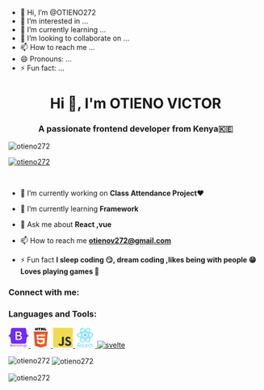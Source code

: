 - 👋 Hi, I’m @OTIENO272
- 👀 I’m interested in ...
- 🌱 I’m currently learning ...
- 💞️ I’m looking to collaborate on ...
- 📫 How to reach me ...
- 😄 Pronouns: ...
- ⚡ Fun fact: ...

<h1 align="center">Hi 👋, I'm OTIENO VICTOR</h1>
<h3 align="center">A passionate frontend developer from Kenya🇰🇪</h3>

<p align="left"> <img src="https://komarev.com/ghpvc/?username=otieno272&label=Profile%20views&color=0e75b6&style=flat" alt="otieno272" /> </p>

<p align="left"> <a href="https://github.com/ryo-ma/github-profile-trophy"><img src="https://github-profile-trophy.vercel.app/?username=otieno272" alt="otieno272" /></a> </p>

<p align="left"> <a href="https://twitter.com/" target="blank"><img src="https://img.shields.io/twitter/follow/?logo=twitter&style=for-the-badge" alt="" /></a> </p>

- 🔭 I’m currently working on **Class Attendance Project❤️**

- 🌱 I’m currently learning **Framework**

- 💬 Ask me about **React ,vue**

- 📫 How to reach me **otienov272@gmail.com**

- ⚡ Fun fact **I sleep coding 😏, dream coding ,likes being with people 😁Loves playing games 🎯**

<h3 align="left">Connect with me:</h3>
<p align="left">
</p>

<h3 align="left">Languages and Tools:</h3>
<p align="left"> <a href="https://getbootstrap.com" target="_blank" rel="noreferrer"> <img src="https://raw.githubusercontent.com/devicons/devicon/master/icons/bootstrap/bootstrap-plain-wordmark.svg" alt="bootstrap" width="40" height="40"/> </a> <a href="https://www.w3.org/html/" target="_blank" rel="noreferrer"> <img src="https://raw.githubusercontent.com/devicons/devicon/master/icons/html5/html5-original-wordmark.svg" alt="html5" width="40" height="40"/> </a> <a href="https://developer.mozilla.org/en-US/docs/Web/JavaScript" target="_blank" rel="noreferrer"> <img src="https://raw.githubusercontent.com/devicons/devicon/master/icons/javascript/javascript-original.svg" alt="javascript" width="40" height="40"/> </a> <a href="https://reactjs.org/" target="_blank" rel="noreferrer"> <img src="https://raw.githubusercontent.com/devicons/devicon/master/icons/react/react-original-wordmark.svg" alt="react" width="40" height="40"/> </a> <a href="https://svelte.dev" target="_blank" rel="noreferrer"> <img src="https://upload.wikimedia.org/wikipedia/commons/1/1b/Svelte_Logo.svg" alt="svelte" width="40" height="40"/> </a> </p>

<p><img align="left" src="https://github-readme-stats.vercel.app/api/top-langs?username=otieno272&show_icons=true&locale=en&layout=compact" alt="otieno272" /></p>

<p>&nbsp;<img align="center" src="https://github-readme-stats.vercel.app/api?username=otieno272&show_icons=true&locale=en" alt="otieno272" /></p>

<p><img align="center" src="https://github-readme-streak-stats.herokuapp.com/?user=otieno272&" alt="otieno272" /></p>
<!---
OTIENO272/OTIENO272 is a ✨ special ✨ repository because its `README.md` (this file) appears on your GitHub profile.
You can click the Preview link to take a look at your changes.
--->
